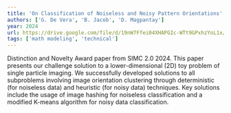 ```yaml
---
title: 'On Classification of Noiseless and Noisy Pattern Orientations'
authors: ['G. De Vera', 'B. Jacob', 'D. Magpantay']
year: 2024
url: https://drive.google.com/file/d/19nW7Ffei04XHAPGIc-WTt9GPxhzYoL1x/view?usp=sharing
tags: ['math modeling', 'technical']
---
```


Distinction and Novelty Award paper from SIMC 2.0 2024. This paper presents our challenge solution to a lower-dimensional (2D) toy problem of single particle imaging. We successfully developed solutions to all subproblems involving image orientation clustering through deterministic (for noiseless data) and heuristic (for noisy data) techniques. Key solutions include the usage of image hashing for noiseless classification and a modified K-means algorithm for noisy data classification.
